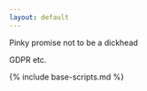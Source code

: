 ```yaml
---
layout: default
---
```


Pinky promise not to be a dickhead

GDPR etc.

{% include base-scripts.md %}
